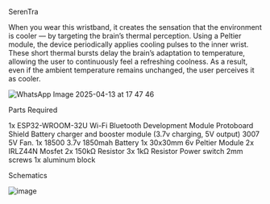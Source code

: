 SerenTra

When you wear this wristband, it creates the sensation that the environment is cooler — by targeting the brain’s thermal perception. Using a Peltier module, the device periodically applies cooling pulses to the inner wrist. These short thermal bursts delay the brain’s adaptation to temperature, allowing the user to continuously feel a refreshing coolness. As a result, even if the ambient temperature remains unchanged, the user perceives it as cooler.




![WhatsApp Image 2025-04-13 at 17 47 46](https://github.com/user-attachments/assets/adbba245-7512-4a9f-b08e-1f12727fd686)






Parts Required

1x ESP32-WROOM-32U Wi-Fi Bluetooth Development Module
Protoboard Shield
Battery charger and booster module (3.7v charging, 5V output)
3007 5V Fan. 
1x 18500 3.7v 1850mah Battery
1x 30x30mm 6v Peltier Module
2x IRLZ44N Mosfet
2x 150kΩ Resistor
3x 1kΩ Resistor
Power switch
2mm screws
1x aluminum block


Schematics

![image](https://github.com/user-attachments/assets/1fe4677b-edd2-4939-8cc3-29295d1322ef)

